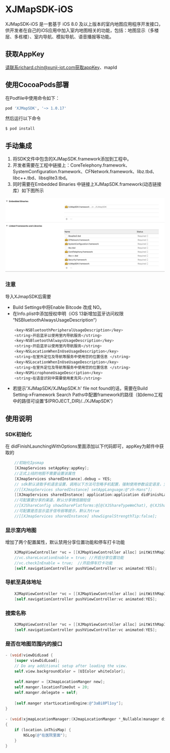 # XJMapSDK-iOS

XJMapSDK-iOS 是一套基于 iOS 8.0 及以上版本的室内地图应用程序开发接口，供开发者在自己的iOS应用中加入室内地图相关的功能，包括：地图显示（多楼层、多栋楼）、室内导航、模拟导航、语音播报等功能。

## 获取AppKey
请联系richard.chin@xunji-iot.com获取appKey、mapId

## 使用CocoaPods部署
在Podfile中使用命令如下：
```bash
pod 'XJMapSDK', '~> 1.0.17'
```
然后运行以下命令

```bash
$ pod install
```

## 手动集成
1. 将SDK文件中包含的XJMapSDK.framework添加到工程中。
2. 开发者需要在工程中链接上：CoreTelephony.framework、SystemConfiguration.framework、CFNetwork.framework、libz.tbd、libc++.tbd、libsqlite3.tbd。
3. 同时需要在Embedded Binaries 中链接上XJMapSDK.framework(动态链接库）如下图所示

<img alt="XJMapSDK" src="Readme.asset/linked.jpg">

### 注意
导入XJmapSDK后需要
- Build Settings中将Enable Bitcode 改成 NO。
- 在Info.plist中添加授权申明（iOS 13新增加蓝牙访问权限 “NSBluetoothAlwaysUsageDescription“）
```bash
	<key>NSBluetoothPeripheralUsageDescription</key>
	<string>开启蓝牙以使用室内导航服务</string>
	<key>NSBluetoothAlwaysUsageDescription</key>
	<string>开启蓝牙以使用室内导航服务</string>
	<key>NSLocationWhenInUseUsageDescription</key>
	<string>在室外定位及导航等服务中使用您的位置信息 </string>
	<key>NSLocationWhenInUseUsageDescription</key>
	<string>在室外定位及导航等服务中使用您的位置信息 </string>
	<key>NSMicrophoneUsageDescription</key>
	<string>在语音识别中需要使用麦克风</string>
  ```
- 若提示'XJMapSDK/XJMapSDK.h' file not found的话，需要在Build Setting->Framework Search Paths中配置framework的路径（如demo工程中的路径可设置‘$(PROJECT_DIR)/../XJMapSDK’）
  
## 使用说明  

### SDK初始化
  在 didFinishLaunchingWithOptions里面添加以下代码即可，appKey为邮件中获取的
```objective-c
    //初始化Ipsmap
    [XJmapServices setAppKey:appKey];
    //正式上线的地图不需要设置该属性
    [XJmapServices sharedInstance].debug = YES;
    // sdk默认读取手机语言设置，调用以下方法可忽略手机配置，强制使用参数设定语言，支持@"zh-Hans"、@"en"、@"zh-Hant"
    //[[XJmapServices sharedInstance] setAppLanguage:@"zh-Hans"];
    [[XJmapServices sharedInstance] application:application didFinishLaunchingWithOptions:launchOptions];
    //可配置要分享的渠道，默认分享微信跟短信
    //[XJShareConfig showSharePlatforms:@[@(XJShareTypeWeChat), @(XJShareTypeQQ), @(XJShareTypeSMS)]];
    //可配置是否显示蓝牙信号弱等提示，默认为true
    //[[XJmapServices sharedInstance] showSignalStrengthTip:false];
```


### 显示室内地图
   增加了两个配置属性，默认禁用分享位置功能和停车打卡功能
```objective-c
    XJMapViewController *vc = [[XJMapViewController alloc] initWithMapId:@"3aBi8Pl1oy"];
    //vc.shareLocationEnable = true; //开启分享位置功能
    //vc.checkInEnable = true;	//开启停车打卡功能
    [self.navigationController pushViewController:vc animated:YES];
```
  
### 导航至具体地址
```objective-c
    XJMapViewController *vc = [[XJMapViewController alloc] initWithMapId:@"3aBi8Pl1oy" targetName:@"服务台" targetId:@"10000"];
    [self.navigationController pushViewController:vc animated:YES];
```
### 搜索名称
```objective-c
    XJMapViewController *vc = [[XJMapViewController alloc] initWithMapId:@"3aBi8Pl1oy" searchName:@"服务台"];
    [self.navigationController pushViewController:vc animated:YES];
```
### 是否在地图范围内的接口
```objective-c
- (void)viewDidLoad {
    [super viewDidLoad];
    // Do any additional setup after loading the view.
    self.view.backgroundColor = [UIColor whiteColor];
    
    self.manger = [XJmapLocationManger new];
    self.manger.locationTimeOut = 20;
    self.manger.delegate = self;
    
    [self.manger startLocationEngine:@"3aBi8Pl1oy"];
}

- (void)xjmapLocationManager:(XJmapLocationManger *_Nullable)manager didUpdateLocation:(XJLocationInfo *_Nullable)location 
{
    if (location.inThisMap) {
        NSLog(@"在医院里面");
    }
}
```	
